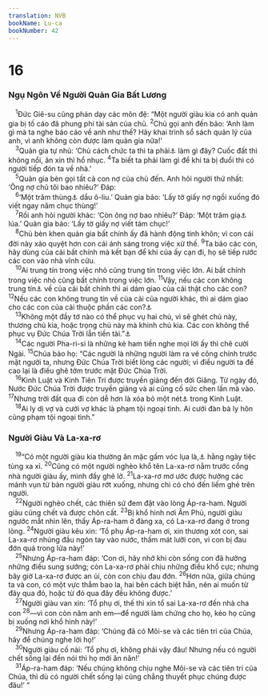 ```yaml
---
translation: NVB
bookName: Lu-ca 
bookNumber: 42
---
```


<div class="title"><h1>16</h1><h3>Ngụ Ngôn Về Người Quản Gia Bất Lương </h3></div>
<span class="verse lu_16_1"> <sup>1</sup>Đức Giê-su cũng phán dạy các môn đệ: “Một người giàu kia có anh quản gia bị tố cáo đã phung phí tài sản của chủ. </span>
<span class="verse lu_16_2"><sup>2</sup>Chủ gọi anh đến bảo: ‘Anh làm gì mà ta nghe báo cáo về anh như thế? Hãy khai trình sổ sách quản lý của anh, vì anh không còn được làm quản gia nữa!’ <br/></span>
<span class="verse lu_16_3"> <sup>3</sup>Quản gia tự nhủ: ‘Chủ cách chức ta thì ta phải<a data-toggle="tooltip" data-placement="bottom" title="Ctd: nên">⚓</a> làm gì đây? Cuốc đất thì không nổi, ăn xin thì hổ nhục. </span>
<span class="verse lu_16_4"><sup>4</sup>Ta biết ta phải làm gì để khi ta bị đuổi thì có người tiếp đón ta về nhà.’ <br/></span>
<span class="verse lu_16_5"> <sup>5</sup>Quản gia bèn gọi tất cả con nợ của chủ đến. Anh hỏi người thứ nhất: ‘Ông nợ chủ tôi bao nhiêu?’ Đáp: <br/></span>
<span class="verse lu_16_6"> <sup>6</sup>‘Một trăm thùng<a data-toggle="tooltip" data-placement="bottom" title="Mỗi thùng chứa được 45l">⚓</a> dầu ô-liu.’ Quản gia bảo: ‘Lấy tờ giấy nợ ngồi xuống đó viết ngay năm chục thùng!’ <br/></span>
<span class="verse lu_16_7"> <sup>7</sup>Rồi anh hỏi người khác: ‘Còn ông nợ bao nhiêu?’ Đáp: ‘Một trăm giạ<a data-toggle="tooltip" data-placement="bottom" title="Một giạ chứa được 450kg">⚓</a> lúa.’ Quản gia bảo: ‘Lấy tờ giấy nợ viết tám chục!’ <br/></span>
<span class="verse lu_16_8"> <sup>8</sup>Chủ bèn khen quản gia bất chính ấy đã hành động tinh khôn; vì con cái đời này xảo quyệt hơn con cái ánh sáng trong việc xử thế. </span>
<span class="verse lu_16_9"><sup>9</sup>Ta bảo các con, hãy dùng của cải bất chính mà kết bạn để khi của ấy cạn đi, họ sẽ tiếp rước các con vào nhà vĩnh cửu. <br/></span>
<span class="verse lu_16_10"> <sup>10</sup>Ai trung tín trong việc nhỏ cũng trung tín trong việc lớn. Ai bất chính trong việc nhỏ cũng bất chính trong việc lớn. </span>
<span class="verse lu_16_11"><sup>11</sup>Vậy, nếu các con không trung tín<a data-toggle="tooltip" data-placement="bottom" title="Ctd: không đáng tín nhiệm">⚓</a> về của cải bất chính thì ai dám giao của cải thật cho các con? </span>
<span class="verse lu_16_12"><sup>12</sup>Nếu các con không trung tín về của cải của người khác, thì ai dám giao cho các con của cải thuộc phần các con?<a data-toggle="tooltip" data-placement="bottom" title="Một số bản cổ ghi: ‘của cải của chúng ta’ chỉ về Chúa Cha và Chúa Con">⚓</a><br/></span>
<span class="verse lu_16_13"> <sup>13</sup>Không một đầy tớ nào có thể phục vụ hai chủ, vì sẽ ghét chủ này, thương chủ kia, hoặc trọng chủ này mà khinh chủ kia. Các con không thể phục vụ Đức Chúa Trời lẫn tiền tài.”<a data-toggle="tooltip" data-placement="bottom" title="Ctd: thần tài">⚓</a><br/></span>
<span class="verse lu_16_14"> <sup>14</sup>Các người Pha-ri-si là những kẻ ham tiền nghe mọi lời ấy thì chê cười Ngài. </span>
<span class="verse lu_16_15"><sup>15</sup>Chúa bảo họ: “Các người là những người làm ra vẻ công chính trước mặt người ta, nhưng Đức Chúa Trời biết lòng các người; vì điều người ta đề cao lại là điều ghê tởm trước mặt Đức Chúa Trời. <br/></span>
<span class="verse lu_16_16"> <sup>16</sup>Kinh Luật và Kinh Tiên Tri được truyền giảng đến đời Giăng. Từ ngày đó, Nước Đức Chúa Trời được truyền giảng và ai cũng cố sức chen lấn mà vào. </span>
<span class="verse lu_16_17"><sup>17</sup>Nhưng trời đất qua đi còn dễ hơn là xóa bỏ một nét<a data-toggle="tooltip" data-placement="bottom" title="Ctd: một dấu phảy">⚓</a> trong Kinh Luật. <br/></span>
<span class="verse lu_16_18"> <sup>18</sup>Ai ly dị vợ và cưới vợ khác là phạm tội ngoại tình. Ai cưới đàn bà ly hôn cũng phạm tội ngoại tình.” <br/></span>
<div class="title"><h3>Người Giàu Và La-xa-rơ </h3></div>
<span class="verse lu_16_19"> <sup>19</sup>“Có một người giàu kia thường ăn mặc gấm vóc lụa là,<a data-toggle="tooltip" data-placement="bottom" title="Nt: thường mặc gấm điều và vải gai mịn">⚓</a> hằng ngày tiệc tùng xa xỉ. </span>
<span class="verse lu_16_20"><sup>20</sup>Cũng có một người nghèo khổ tên La-xa-rơ nằm trước cổng nhà người giàu ấy, mình đầy ghẻ lở. </span>
<span class="verse lu_16_21"><sup>21</sup>La-xa-rơ mơ ước được hưởng các mảnh vụn từ bàn người giàu rớt xuống, nhưng chỉ có chó đến liếm ghẻ trên người. <br/></span>
<span class="verse lu_16_22"> <sup>22</sup>Người nghèo chết, các thiên sứ đem đặt vào lòng Áp-ra-ham. Người giàu cũng chết và được chôn cất. </span>
<span class="verse lu_16_23"><sup>23</sup>Bị khổ hình nơi Âm Phủ, người giàu ngước mắt nhìn lên, thấy Áp-ra-ham ở đàng xa, có La-xa-rơ đang ở trong lòng. </span>
<span class="verse lu_16_24"><sup>24</sup>Người giàu kêu xin: ‘Tổ phụ Áp-ra-ham ơi, xin thương xót con, sai La-xa-rơ nhúng đầu ngón tay vào nước, thấm mát lưỡi con, vì con bị đau đớn quá trong lửa này!’ <br/></span>
<span class="verse lu_16_25"> <sup>25</sup>Nhưng Áp-ra-ham đáp: ‘Con ơi, hãy nhớ khi còn sống con đã hưởng những điều sung sướng; còn La-xa-rơ phải chịu những điều khổ cực; nhưng bây giờ La-xa-rơ được an ủi, còn con chịu đau đớn. </span>
<span class="verse lu_16_26"><sup>26</sup>Hơn nữa, giữa chúng ta và con, có một vực thẳm bao la, hai bên cách biệt hẳn, nên ai muốn từ đây qua đó, hoặc từ đó qua đây đều không được.’ <br/></span>
<span class="verse lu_16_27"> <sup>27</sup>Người giàu van xin: ‘Tổ phụ ơi, thế thì xin tổ sai La-xa-rơ đến nhà cha con </span>
<span class="verse lu_16_28"><sup>28</sup>—vì con còn năm anh em—để người làm chứng cho họ, kẻo họ cũng bị xuống nơi khổ hình này!’ <br/></span>
<span class="verse lu_16_29"> <sup>29</sup>Nhưng Áp-ra-ham đáp: ‘Chúng đã có Môi-se và các tiên tri của Chúa, hãy để chúng nghe lời họ!’ <br/></span>
<span class="verse lu_16_30"> <sup>30</sup>Người giàu cố nài: ‘Tổ phụ ơi, không phải vậy đâu! Nhưng nếu có người chết sống lại đến nói thì họ mới ăn năn!’ <br/></span>
<span class="verse lu_16_31"> <sup>31</sup>Áp-ra-ham đáp: ‘Nếu chúng không chịu nghe Môi-se và các tiên tri của Chúa, thì dù có người chết sống lại cũng chẳng thuyết phục chúng được đâu!’ ” <br/></span>
